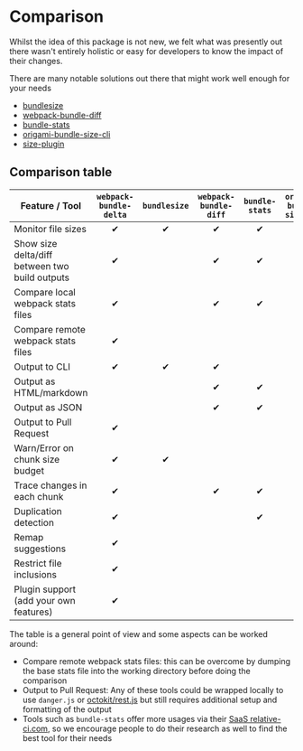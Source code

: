 # Comparison

Whilst the idea of this package is not new, we felt what was presently out there wasn't entirely holistic or easy for developers to know the impact of their changes.

There are many notable solutions out there that might work well enough for your needs
- [bundlesize](https://github.com/siddharthkp/bundlesize)
- [webpack-bundle-diff](https://github.com/smikula/webpack-bundle-diff)
- [bundle-stats](https://github.com/relative-ci/bundle-stats)
- [origami-bundle-size-cli](https://github.com/Financial-Times/origami-bundle-size-cli)
- [size-plugin](https://github.com/GoogleChromeLabs/size-plugin)

## Comparison table

| Feature / Tool                                 	| `webpack-bundle-delta` 	| `bundlesize` 	| `webpack-bundle-diff` 	| `bundle-stats` 	| `origami-bundle-size-cli` 	| `size-plugin` 	|
|------------------------------------------------	|:----------------------:	|:------------:	|:---------------------:	|:--------------:	|:-------------------------:	|:-------------:	|
| Monitor file sizes                             	|            ✔           	|       ✔      	|           ✔           	|        ✔       	|             ✔             	|       ✔       	|
| Show size delta/diff between two build outputs 	|            ✔           	|              	|           ✔           	|        ✔       	|             ?             	|       ✔       	|
| Compare local webpack stats files              	|            ✔           	|              	|           ✔           	|        ✔       	|                           	|               	|
| Compare remote webpack stats files             	|            ✔           	|              	|                       	|                	|                           	|               	|
| Output to CLI                                  	|            ✔           	|       ✔      	|           ✔           	|                	|             ✔             	|       ✔       	|
| Output as HTML/markdown                        	|                        	|              	|           ✔           	|        ✔       	|                           	|               	|
| Output as JSON                                 	|                        	|              	|           ✔           	|        ✔       	|                           	|               	|
| Output to Pull Request                         	|            ✔           	|              	|                       	|                	|                           	|               	|
| Warn/Error on chunk size budget                	|            ✔           	|       ✔      	|                       	|                	|                           	|               	|
| Trace changes in each chunk                    	|            ✔           	|              	|           ✔           	|        ✔       	|                           	|               	|
| Duplication detection                          	|            ✔           	|              	|                       	|        ✔       	|                           	|               	|
| Remap suggestions                              	|            ✔           	|              	|                       	|                	|                           	|               	|
| Restrict file inclusions                       	|            ✔           	|              	|                       	|                	|                           	|               	|
| Plugin support (add your own features)         	|            ✔           	|              	|                       	|                	|                           	|               	|

The table is a general point of view and some aspects can be worked around:
- Compare remote webpack stats files: this can be overcome by dumping the base stats file into the working directory before doing the comparison
- Output to Pull Request: Any of these tools could be wrapped locally to use `danger.js` or [octokit/rest.js](https://github.com/octokit/rest.js/) but still requires additional setup and formatting of the output
- Tools such as `bundle-stats` offer more usages via their [SaaS relative-ci.com](https://relative-ci.com/), so we encourage people to do their research as well to find the best tool for their needs
